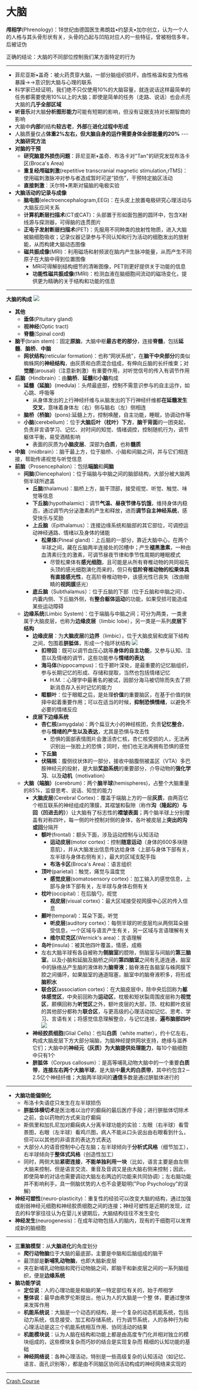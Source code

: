 # 大脑
**颅相学**(Phrenology)：18世纪由德国医生弗朗兹•约瑟夫•加尔创立，认为一个人的人格与其头骨形状有关，头骨的凸起与凹陷对应人的一些特征，曾被相信多年，后被证伪

正确的结论：大脑的不同部位控制我们某方面特定的行为

---
* 菲尼亚斯•盖奇：被火药贯穿大脑，一部分脑组织损坏，由性格温和变为性格暴躁→→意识到大脑与心理的联系
* 科学家已经证明，我们绝不只仅使用10%的大脑容量，就连说话这样最简单的任务都需要使用10%以上的大脑；即使是简单的任务（走路、说话）也会点亮大脑的**几乎全部区域**
* **听音乐**对大脑**分析图形能力**可能有短期的影响，但没有证据支持对长期智商的影响
* 大脑中**内部**的结构**较古老**，**外部**在**进化过程中形成**
* 人脑质量仅占**体重2%**左右，但大脑自身的运作需要身体**全部能量的20%**
---**大脑研究方法**
* **对脑的干预**
  * **研究脑意外损伤问题**：菲尼亚斯•盖奇、布洛卡对"Tan"的研究发现布洛卡区(Broca's Area)
  * **重复经颅磁刺激**(repetitive transcranial magnetic stimulation,rTMS)：使用磁刺激脉冲对参与者造成暂时可逆“损伤”，干预特定脑区活动
  * **直接刺激**：沃尔特•黑斯对猫脑的电极实验
* **大脑活动的记录与成像**
  * **脑电图**(electroencephalogram,EEG)：在头皮上放置电极研究心理活动与大脑反应间关系
  * **计算机断层扫描术**(CT或CAT)：头部置于形如面包圈的圆环中，包含X射线源与探测器，可得脑的连贯图片
  * **正电子发射断层扫描术**(PET)：先服用不同种类的放射性物质，进入大脑被脑细胞吸收；记录仪器记录参与不同认知和行为活动的细胞发出的放射能，从而构建大脑动态图像
  * **磁共振成像**(MRI)：利用磁场和射频波在脑内产生脉冲能量，从而产生不同原子在大脑中得到位置图像
    * MRI可得解剖结构细节的清晰图像，PET则更好提供关于功能的信息
    * **功能性磁共振成像**(fMRI)：检测血液在脑细胞间流动的磁场变化，提供更为精确的关于结构和功能的信息
---
**大脑的构成**
![](images/2022-02-12-22-13-11.png)
* **其他**
  * **垂体**(Pituitary gland)
  * **视神经**(Optic tract)
  * **脊髓**(Spinal cord)
* **脑干**(brain stem)：固定**原脑**，大脑中枢**最古老的部分**，连接**脊髓**，包括**延髓**、**脑桥**、**中脑**    
  * **网状结构**(reticular formation)：也称“网状系统”，在**脑干中央部分**的类似蜘蛛网的**神经结构**，由灰质和白质混合组成，有伸向丘脑的长纤维束；对**觉醒**(arousal)（注意新刺激）有重要作用，对听觉信号的传入有调节作用
* **后脑**（Hindbrain）：由**脑桥**、**延髓**和**小脑**构成
  * **延髓（延脑）**(medula)：头颅最底部，控制不需意识参与的自主运作，如心跳、呼吸等
    * 从身体发出的上行神经纤维与从脑发出的下行神经纤维都**在延髓发生交叉**，意味着身体左（右）侧与脑右（左）侧相连
  * **脑桥（桥脑）**(pons):延髓上方，控制唤醒，自主功能，睡眠，协调动作等
  * **小脑**(cerebellum)：位于**大脑后叶（枕叶）下方**，**脑干背面**的一团突起，负责非言语学习、记忆、对时间的知觉、情绪调控，控制随机行为，调节躯体平衡，易受酒精影响
    * 表面的灰质为**小脑皮层**、深部为**白质**，也称**髓质**
* **中脑**（midbrain）：脑干最上方，位于脑桥、小脑和间脑之间，并与它们相连接，帮助传递视觉与听觉信息 
* **前脑**（Prosencephalon）：包括**端脑**和**间脑**
  * **间脑**(Diencephalon)：位于端脑与中脑之间的脑部结构，大部分被大脑两侧半球所遮盖
    * **丘脑**(thalamus)：脑桥上方，脑干顶部，接受视觉、听觉、触觉、味觉等信息
    * **下丘脑**(hypothalamic)：调节**气温、昼夜节律与饥饿**，维持身体内稳态，通过调节内分泌激素的产生和释放，进而**调节自主神经系统**，感受快乐与奖励
    * **上丘脑**（Epithalamus）：连接边缘系统和脑部的其它部位，可调控运动神经通路、情绪以及身体的储能
      * **松果体**(Pineal gland)：上丘脑的一部分，靠近大脑中心，在两个半球之间，藏在丘脑两半连接处的凹槽中；产生**褪黑激素**，一种由血清素衍生的激素，可调节昼夜节律和季节性周期的睡眠模式
        * 尽管松果体有**感光细胞**，且可能是从所有脊椎动物的共同祖先头顶的感光细胞演化而来的，但只有**低阶脊椎动物的松果体具有直接感光性**，在高阶脊椎动物中，该感光性已丧失（改由眼睛的**视网膜**感光）
    * **底丘脑**（Subthalamus）：位于丘脑的下部（位于丘脑和中脑之间）、内囊内侧、下丘脑外侧，有**整合躯体运动**的功能，如果受损可能造成某些运动障碍
  * **边缘系统**(Limbic System)：位于端脑与中脑之间；可分为两类，一类隶属于大脑皮层，也称为**边缘皮层**（limbic lobe），另一类是一系列**皮层下结构**
    * **边缘皮层**：为**大脑皮层**的**边界**（limbic），位于大脑皮层和皮层下结构之间，包围着**胼胝体**，形成一个指环状结构
![](images/limbiclobe.jpg)
      * **扣带回**：既可以调节血压心跳等**身体的自主功能**，又参与认知、注意以及情绪的调节，这些功能参与**情绪的表达**
      * **海马体**(hippocampus)：位于颞叶深处，是最重要的记忆脑组织，参与长期记忆的形成、存储和提取，当然也包括情绪记忆
        * H.M.：心理学中最著名的被试，因部分海马被切除而失去了把新消息存入长时记忆的能力
      * **眶额叶**：位于眼眶之后，是处理**价值**的重要脑区，在基于价值的抉择中起着重要作用；可以在适当的时候，**抑制恐惧情绪**，以避免不必要的情绪反应
    * **皮层下边缘系统**
      * **杏仁核**(amygdala)：两个扁豆大小的神经核团，负责**记忆整合**，参与**情绪的产生以及表达**，尤其是恐惧与攻击性
        * 恐惧的面部表情图片会激活杏仁核，杏仁核受损的人，无法再识别出一张脸上的恐惧；同时，他们也无法再拥有恐惧的感觉
      * **下丘脑**
      * **伏隔核**：腹侧纹状体的一部分，接收中脑腹侧被盖区（VTA）多巴胺神经元的投射，是大脑**奖励系统**的重要部分，介导动物的**强化学习**、以及**动机**（motivation）
  * **大脑（端脑）**(cerebrum)：两个**脑半球**(hemispheres)，占整个大脑重量的85%，监督思考、说话、知觉的能力
    * **大脑皮层**(Cerebral Cortex)：覆盖于端脑上方的一层**灰质**，由两百亿个相互联系的神经组成的薄膜，其褶皱和裂隙（称作**沟（隆起的）与回（凹进去的）**）让大脑有了标志性的**褶皱表面**；两个脑半球上分别覆盖有对称四叶，每一侧的叶控制对侧的身体，各叶被皮层上**突出的沟或回**分隔开
      * **额叶**(frontal)：额头下面，涉及运动控制与认知活动
        * **运动皮层**(motor cortex)：控制**随意运动**（身体的600多块随意肌），并从大脑发出信息传达给身体（上部与身体下部有关，左半球与身体右侧有关），最大的区域支配手指
        * **布洛卡区**(Broca's Area)：语言组织
      * **顶叶**(parietal)：触觉，痛觉与温度觉
        * **感觉皮层**(somatosensory cortex)：加工输入的感觉信息，上部与身体下部有关，左半球与身体右侧有关
      * **枕叶**(occipital)：在后脑勺，视觉
        * **视皮层**(visual cortex)：最大区域接受视网膜中心区的传入信息
      * **颞叶**(temporal)：耳朵下面，听觉
        * **听皮层**(auditory cortex)：每侧半球的听皮层均从两侧耳朵接受信息，一个区域与语言产生有关，另一区域与言语理解有关
        * **维尔尼克区**(Wernick's area)：言语理解
      * **岛叶**(insula)：被其他四叶覆盖，情感，成瘾
      * 左右大脑半球有各自被称为**侧脑室**的腔隙，侧脑室与间脑的**第三脑室**，以及小脑和延脑及脑桥之间的**第四脑室**之间有孔道连通，脑室中的脉络丛产生脑的液体称为**脑脊液**；脑脊液在各脑室与蛛网膜下腔之间循环，如果脑室的通道阻塞，脑室中的脑脊液积多，将形成**脑积水**
      * **联合区**(association cortex)：在大脑皮层中，除中央后回称为**躯体感觉区**，中央前回称为**运动区**，枕极和矩状裂周围皮层称为**视觉区**，颞横回称为**听觉区**之外，额叶皮层的大部，顶、枕和颞叶皮层的其他部分都称为**联合区**，与更高级的心理活动如记忆、思考、学习、言语有关；将感觉信息理解整合，与记忆连接，**遍布脑部四叶**
![](images/Cerebral%20Cortex.png)
    * **神经胶质细胞**(Glial Cells)：也叫**白质**（white matter），约十亿左右，构成大脑皮层下方大部分端脑，为脑神经提供网状支持，绝缘与滋养它们；大脑中的**神经元（灰质）**为大脑提供**处理能力**，每10个脑细胞中只有1个
    * **胼胝体**（Corpus callosum）：是高等哺乳动物大脑中的一个重要**白质带**，**连接左右两个大脑半球**，是大脑中**最大的白质带**，其中约包含2－2.5亿个神经纤维；大脑两半球间的**通信**多数是通过胼胝体进行的
---
* **大脑功能偏侧化**
  * 布洛卡失语症只发生在左半球损伤
  * **胼胝体横切术**是医治难以治疗的癫痫的最后医疗手段；进行胼胝体切除术之前，会以药物的方式来治疗癫痫
  * 斯佩里和加扎尼加对癫痫病人分离半球功能的实验：左眼（右半球）看雪景图，右眼（左半球）看鸡爪图，病人不能从口头说出由右眼看到什么，但可以以其他的非语言的表达方式表达
  * 大部分人的语音控制中心在左脑；左半球倾向于**分析式风格**（细节加工），右半球倾向于**整体式风格**（创造性加工）
  * 同时，两侧大脑**紧密连接**，**不能单独利用一块**（比如，语言主要是由左侧大脑来控制，但是语言交流、重音及音调又是由大脑右侧来控制；因此，即使简单的对话也需要调动大脑左右两边的功能来共同协调）；左右脑功能并不影响利手，具一侧脑优势的人也不会更聪明("Pop Psychology"的误解)
* **神经可塑性**(neuro-plasticity)：重复性的经验可以改变大脑的结构，通过加强或削弱神经元细胞和神经胶质细胞之间的连接；神经可塑性是近期的发现，过去的科学家往往认为在婴儿关键期后，大脑结构往往不发生变化
* **神经发生**(neurogenesis)：在成年动物包括人的脑内，现有的干细胞可以发育成新的脑细胞
---
* **三重脑模型**：从**大脑进化**的角度划分
  * **爬行动物脑**位于大脑的最底部，主要是中脑和后脑组成的脑干
  * 最顶部是**新哺乳动物脑**，也即大脑新皮层
  * 夹在新哺乳动物脑和爬行动物脑之间，即脑干和新皮层之间的一系列脑组织，便是**边缘系统**
* **脑功能学说**
  * **定位说**：人的心理功能是和脑的某一特定部位有关的，始于颅相学 
  * **整体说**：最早由弗罗伦斯提出，他认为人的大脑是一个整 体，要通过整体来发挥作用
  * **机能系统说**：大脑是一个动态的结构，是一个复杂的动态机能系统，包括动力系统，信息接受、加工和存储系统，行为调节系统，人的各种行为和心理活动是这三个机能系统相互作用、协同活动的结果
  * **机能模块说**：认为人脑在结构和功能上都是由高度专门化并相对独立的模块组成的，这些模块复杂而巧妙的结合是实现复杂而 精细的认知功能的基础
  * **神经网络说**：各种心理活动，特别是一些高级复杂的认知活动（如记忆、语言、面孔识别等），都是由不同脑区协同活动构成的神经网络来实现的
---
[Crash Course](https://www.bilibili.com/video/BV1Zs411c7W6?p=5)